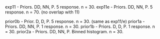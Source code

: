 

exp11 - Priors. DD, NN, P. 5 response. n = 30.
exp11e - Priors. DD, NN, P. 5 response. n = 70. (no overlap with 11)

prior0b - Prior. D, D, P. 5 response. n = 30. (same as exp11/e)
prior1a - Priors. DD, NN, P. 1 response. n = 30.
prior1b - Priors. D, D, P. 1 response. n = 30.
prior2a - Priors. DD, NN, P. Binned histogram. n = 30.